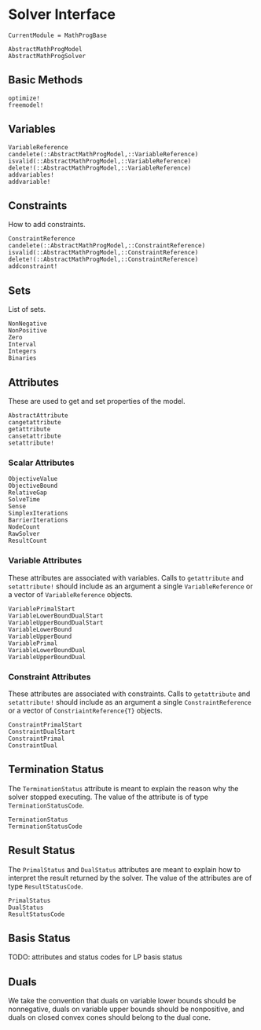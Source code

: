 # Solver Interface

```@meta
CurrentModule = MathProgBase
```

```@docs
AbstractMathProgModel
AbstractMathProgSolver
```

## Basic Methods

```@docs
optimize!
freemodel!
```

## Variables

```@docs
VariableReference
candelete(::AbstractMathProgModel,::VariableReference)
isvalid(::AbstractMathProgModel,::VariableReference)
delete!(::AbstractMathProgModel,::VariableReference)
addvariables!
addvariable!
```

## Constraints

How to add constraints.
```@docs
ConstraintReference
candelete(::AbstractMathProgModel,::ConstraintReference)
isvalid(::AbstractMathProgModel,::ConstraintReference)
delete!(::AbstractMathProgModel,::ConstraintReference)
addconstraint!
```

## Sets



List of sets.
```@docs
NonNegative
NonPositive
Zero
Interval
Integers
Binaries
```
## Attributes

These are used to get and set properties of the model.

```@docs
AbstractAttribute
cangetattribute
getattribute
cansetattribute
setattribute!
```

### Scalar Attributes

```@docs
ObjectiveValue
ObjectiveBound
RelativeGap
SolveTime
Sense
SimplexIterations
BarrierIterations
NodeCount
RawSolver
ResultCount
```

### Variable Attributes

These attributes are associated with variables. Calls to `getattribute` and `setattribute!` should include as an argument a single `VariableReference` or a vector of `VariableReference` objects.

```@docs
VariablePrimalStart
VariableLowerBoundDualStart
VariableUpperBoundDualStart
VariableLowerBound
VariableUpperBound
VariablePrimal
VariableLowerBoundDual
VariableUpperBoundDual
```

### Constraint Attributes

These attributes are associated with constraints. Calls to `getattribute` and `setattribute!` should include as an argument a single `ConstraintReference` or a vector of `ConstriaintReference{T}` objects.

```@docs
ConstraintPrimalStart
ConstraintDualStart
ConstraintPrimal
ConstraintDual
```



## Termination Status

The `TerminationStatus` attribute is meant to explain the reason why the solver stopped executing. The value of the attribute is of type `TerminationStatusCode`.

```@docs
TerminationStatus
TerminationStatusCode
```

## Result Status

The `PrimalStatus` and `DualStatus` attributes are meant to explain how to interpret the result returned by the solver. The value of the attributes are of type `ResultStatusCode`.

```@docs
PrimalStatus
DualStatus
ResultStatusCode
```

## Basis Status

TODO: attributes and status codes for LP basis status


## Duals

We take the convention that duals on variable lower bounds should be nonnegative, duals on variable upper bounds should be nonpositive, and duals on closed convex cones should belong to the dual cone.

